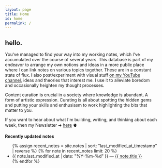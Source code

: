 ```yaml
---
layout: page
title: Home
id: home
permalink: /
---
```


## hello.

You've managed to find your way into my working notes, which I've accumulated over the course of several years. This database is part of my endeavor to arrange my own notions and ideas in a more public place where I can link notes on various topics together. These are in a constant state of flux. I also post/experiment with visual stuff [on my YouTube channel](https://www.youtube.com/c/RobertBlanc), ideas and theories that interest me. I use it to alleviate boredom and occasionally heighten my thought processes.

Content curation is crucial in a society where knowledge is abundant. A form of artistic expression. Curating is all about spotting the hidden gems and putting your skills and enthusiasm to work highlighting the bits that matter to you.


If you want to hear about what I'm building, writing, and thinking about each week, then my Newsletter ➜ [here](https://linkincubator.substack.com/) 🫀


<strong>Recently updated notes</strong>

<ul>
  {% assign recent_notes = site.notes | sort: "last_modified_at_timestamp" | reverse %}
  {% for note in recent_notes limit: 20 %}
    <li>
      {{ note.last_modified_at | date: "%Y-%m-%d" }} — <a class="internal-link" href="{{ note.url }}">{{ note.title }}</a>
    </li>
  {% endfor %}
</ul>

<style>
  .wrapper {
    max-width: 46em;
  }
</style>

